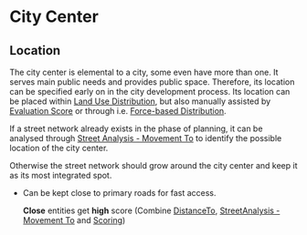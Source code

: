 # City Center

## Location
The city center is elemental to a city, some even have more than one. It serves main public needs and provides public space. Therefore, its location can be specified early on in the city development process. Its location can be placed within [Land Use Distribution](), but also manually assisted by [Evaluation Score]() or through i.e. [Force-based Distribution]().

If a street network already exists in the phase of planning, it can be analysed through [Street Analysis - Movement To]() to identify the possible location of the city center.

Otherwise the street network should grow around the city center and keep it as its most integrated spot.

* Can be kept close to primary roads for fast access.
  
  **Close** entities get **high** score (Combine [DistanceTo](), [StreetAnalysis - Movement To]() and [Scoring]())